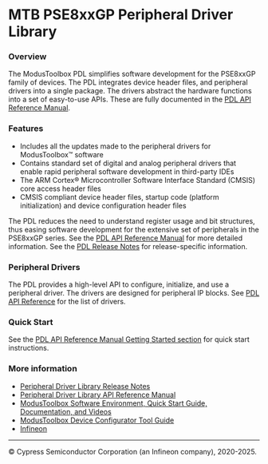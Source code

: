 # MTB PSE8xxGP Peripheral Driver Library

### Overview
The ModusToolbox PDL simplifies software development for the PSE8xxGP family of devices.
The PDL integrates device header files, and 
peripheral drivers into a single package. The drivers abstract the hardware functions into a set of 
easy-to-use APIs. These are fully documented in the [PDL API Reference Manual](https://infineon.github.io/mtb-pdl-pse8xxgp/pdl_api_reference_manual/html/index.html). 

### Features
* Includes all the updates made to the peripheral drivers for ModusToolbox™ software
* Contains standard set of digital and analog peripheral drivers that enable rapid peripheral software development in third-party IDEs
* The ARM Cortex® Microcontroller Software Interface Standard (CMSIS) core access header files
* CMSIS compliant device header files, startup code (platform initialization) and device configuration header files

The PDL reduces the need to understand register usage and bit structures, 
thus easing software development for the extensive set of peripherals in the 
PSE8xxGP series. 
See the [PDL API Reference Manual](https://infineon.github.io/mtb-device-support-pse8xxgp/pdl_api_reference_manual/html/index.html) for more detailed information.
See the [PDL Release Notes](./RELEASE.md) for release-specific information.

### Peripheral Drivers
The PDL provides a high-level API to configure, initialize, and use a peripheral driver. 
The drivers are designed for peripheral IP blocks. 
See [PDL API Reference](https://infineon.github.io/mtb-device-support-pse8xxgp/pdl_api_reference_manual/html/modules.html) for the list of drivers.

### Quick Start
See the [PDL API Reference Manual Getting Started section](https://infineon.github.io/mtb-device-support-pse8xxgp/pdl_api_reference_manual/html/page_getting_started.html) for quick start instructions.

### More information
* [Peripheral Driver Library Release Notes](./RELEASE.md)
* [Peripheral Driver Library API Reference Manual](https://infineon.github.io/mtb-device-support-pse8xxgp/pdl_api_reference_manual/html/index.html)
* [ModusToolbox Software Environment, Quick Start Guide, Documentation, and Videos](https://www.infineon.com/cms/en/design-support/tools/sdk/modustoolbox-software/)
* [ModusToolbox Device Configurator Tool Guide](https://www.infineon.com/dgdl/Infineon-ModusToolbox_Device_Configurator_Guide_4-UserManual-v01_00-EN.pdf?fileId=8ac78c8c7d718a49017d99ab297631cb)
* [Infineon](http://www.infineon.com)


---
© Cypress Semiconductor Corporation (an Infineon company), 2020-2025.
